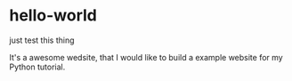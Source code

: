 # hello-world
just test this thing

It's a awesome wedsite, that I would like to build a example website for my Python tutorial.
